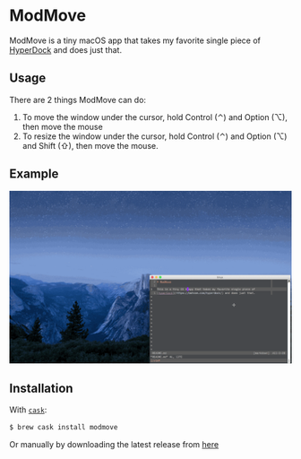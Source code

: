 # ModMove

ModMove is a tiny macOS app that takes my favorite single piece of
[HyperDock](https://bahoom.com/hyperdock/) and does just that.

## Usage

There are 2 things ModMove can do:

1. To move the window under the cursor, hold Control (⌃) and Option (⌥),
   then move the mouse
2. To resize the window under the cursor, hold Control (⌃) and Option
   (⌥) and Shift (⇧), then move the mouse.

## Example

![](https://raw.githubusercontent.com/keith/ModMove/main/modmove.gif)

## Installation

With [`cask`](https://github.com/caskroom/homebrew-cask):

```sh
$ brew cask install modmove
```

Or manually by downloading the latest release from
[here](https://github.com/keith/ModMove/releases)
